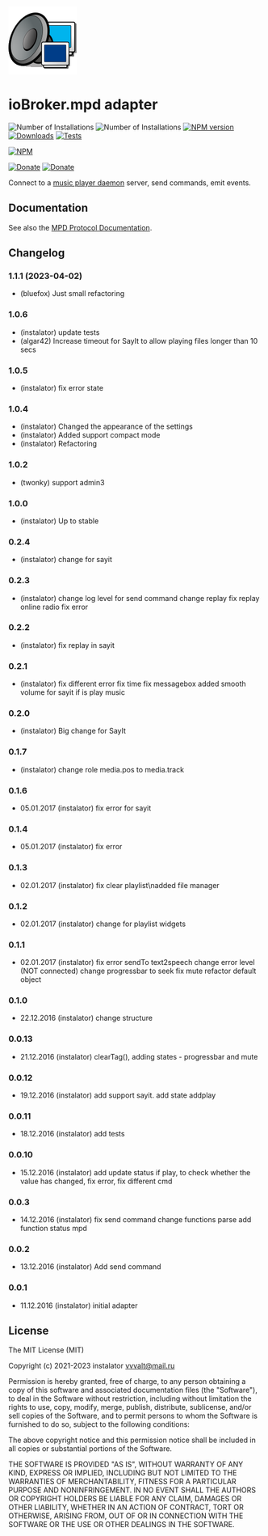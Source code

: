 ![Logo](admin/mpd.png)
# ioBroker.mpd adapter
![Number of Installations](http://iobroker.live/badges/mpd-installed.svg) ![Number of Installations](http://iobroker.live/badges/mpd-stable.svg) 
[![NPM version](https://img.shields.io/npm/v/iobroker.mpd.svg)](https://www.npmjs.com/package/iobroker.mpd)
[![Downloads](https://img.shields.io/npm/dm/iobroker.mpd.svg)](https://www.npmjs.com/package/iobroker.mpd)
[![Tests](https://github.com/instalator/iobroker.mpd/workflows/Test%20and%20Release/badge.svg)](https://github.com/instalator/ioBroker.mpd/actions/)  

[![NPM](https://nodei.co/npm/iobroker.mpd.png?downloads=true)](https://nodei.co/npm/iobroker.mpd/)

[![Donate](https://img.shields.io/badge/Donate-YooMoney-green)](https://sobe.ru/na/instalator)
[![Donate](https://img.shields.io/badge/Donate-PayPal-green.svg)](https://www.paypal.com/cgi-bin/webscr?cmd=_s-xclick&hosted_button_id=PFUALWTR2CTPY) 

Connect to a [music player daemon](http://musicpd.org) server, send commands,
emit events.

## Documentation

See also the [MPD Protocol Documentation](http://www.musicpd.org/doc/protocol/).

<!--
	Placeholder for the next version (at the beginning of the line):
	### **WORK IN PROGRESS**
-->
## Changelog
### 1.1.1 (2023-04-02)
* (bluefox) Just small refactoring

### 1.0.6
* (instalator) update tests
* (algar42) Increase timeout for SayIt to allow playing files longer than 10 secs

### 1.0.5
* (instalator) fix error state

### 1.0.4
* (instalator) Changed the appearance of the settings
* (instalator) Added support compact mode
* (instalator) Refactoring

### 1.0.2
* (twonky) support admin3

### 1.0.0
* (instalator) Up to stable

### 0.2.4
* (instalator)  change  for sayit

### 0.2.3
* (instalator)  change  log level for send command
                change  replay
                fix replay online radio
                fix error

### 0.2.2
* (instalator)  fix replay in sayit

### 0.2.1
* (instalator)  fix different error
                fix time
                fix messagebox
                added smooth volume for sayit if is play music

### 0.2.0
* (instalator) Big change for SayIt

### 0.1.7
* (instalator) change role media.pos to media.track

### 0.1.6
* 05.01.2017 (instalator)  fix error for sayit

### 0.1.4
* 05.01.2017 (instalator)  fix error

### 0.1.3
* 02.01.2017 (instalator)  fix clear playlist\nadded file manager

### 0.1.2
* 02.01.2017 (instalator)  change for playlist widgets

### 0.1.1
* 02.01.2017 (instalator)   fix error sendTo text2speech
                            change error level (NOT connected)
                            change progressbar to seek
                            fix mute
                            refactor default object

### 0.1.0
* 22.12.2016 (instalator) change structure

### 0.0.13
* 21.12.2016 (instalator) clearTag(), adding states - progressbar and mute

### 0.0.12
* 19.12.2016 (instalator) add support sayit. add state addplay

### 0.0.11
* 18.12.2016 (instalator) add tests

### 0.0.10
* 15.12.2016 (instalator) add update status if play, to check whether the value has changed, fix error, fix different cmd

### 0.0.3
* 14.12.2016 (instalator) fix send command
                          change functions parse
                          add function status mpd

### 0.0.2
* 13.12.2016 (instalator) Add send command

### 0.0.1
* 11.12.2016 (instalator) initial adapter

## License
The MIT License (MIT)

Copyright (c) 2021-2023 instalator <vvvalt@mail.ru>

Permission is hereby granted, free of charge, to any person obtaining a copy
of this software and associated documentation files (the "Software"), to deal
in the Software without restriction, including without limitation the rights
to use, copy, modify, merge, publish, distribute, sublicense, and/or sell
copies of the Software, and to permit persons to whom the Software is
furnished to do so, subject to the following conditions:

The above copyright notice and this permission notice shall be included in all
copies or substantial portions of the Software.

THE SOFTWARE IS PROVIDED "AS IS", WITHOUT WARRANTY OF ANY KIND, EXPRESS OR
IMPLIED, INCLUDING BUT NOT LIMITED TO THE WARRANTIES OF MERCHANTABILITY,
FITNESS FOR A PARTICULAR PURPOSE AND NONINFRINGEMENT. IN NO EVENT SHALL THE
AUTHORS OR COPYRIGHT HOLDERS BE LIABLE FOR ANY CLAIM, DAMAGES OR OTHER
LIABILITY, WHETHER IN AN ACTION OF CONTRACT, TORT OR OTHERWISE, ARISING FROM,
OUT OF OR IN CONNECTION WITH THE SOFTWARE OR THE USE OR OTHER DEALINGS IN THE
SOFTWARE.
